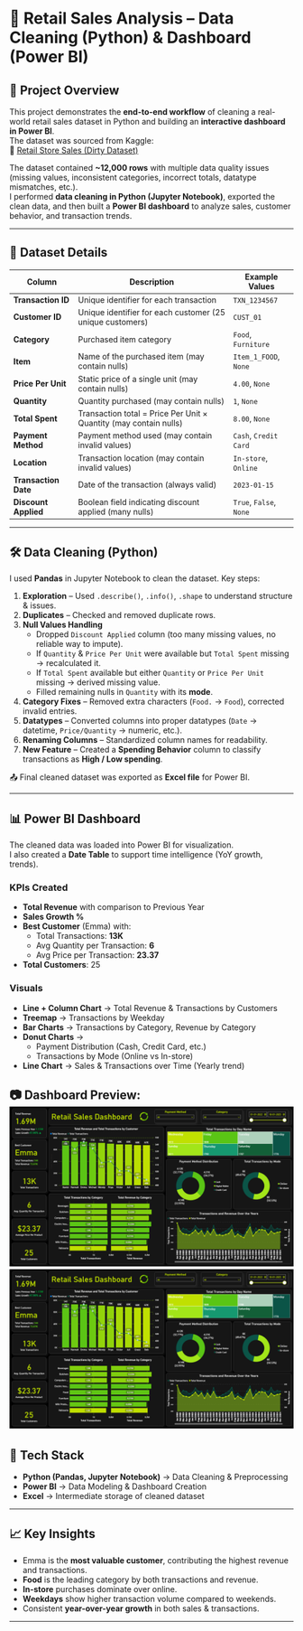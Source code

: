 # 🛒 Retail Sales Analysis – Data Cleaning (Python) & Dashboard (Power BI)  

## 📌 Project Overview  
This project demonstrates the **end-to-end workflow** of cleaning a real-world retail sales dataset in Python and building an **interactive dashboard in Power BI**.  
The dataset was sourced from Kaggle:  
🔗 [Retail Store Sales (Dirty Dataset)](https://www.kaggle.com/datasets/ahmedmohamed2003/retail-store-sales-dirty-for-data-cleaning)  

The dataset contained **~12,000 rows** with multiple data quality issues (missing values, inconsistent categories, incorrect totals, datatype mismatches, etc.).  
I performed **data cleaning in Python (Jupyter Notebook)**, exported the clean data, and then built a **Power BI dashboard** to analyze sales, customer behavior, and transaction trends.  

---

## 📂 Dataset Details  

| Column             | Description                                                                 | Example Values     |
|--------------------|-----------------------------------------------------------------------------|--------------------|
| **Transaction ID** | Unique identifier for each transaction                                      | `TXN_1234567`      |
| **Customer ID**    | Unique identifier for each customer (25 unique customers)                   | `CUST_01`          |
| **Category**       | Purchased item category                                                     | `Food`, `Furniture`|
| **Item**           | Name of the purchased item (may contain nulls)                              | `Item_1_FOOD`, `None` |
| **Price Per Unit** | Static price of a single unit (may contain nulls)                           | `4.00`, `None`     |
| **Quantity**       | Quantity purchased (may contain nulls)                                      | `1`, `None`        |
| **Total Spent**    | Transaction total = Price Per Unit × Quantity (may contain nulls)           | `8.00`, `None`     |
| **Payment Method** | Payment method used (may contain invalid values)                            | `Cash`, `Credit Card` |
| **Location**       | Transaction location (may contain invalid values)                           | `In-store`, `Online` |
| **Transaction Date** | Date of the transaction (always valid)                                    | `2023-01-15`       |
| **Discount Applied** | Boolean field indicating discount applied (many nulls)                    | `True`, `False`, `None` |

---

## 🛠 Data Cleaning (Python)  

I used **Pandas** in Jupyter Notebook to clean the dataset. Key steps:  

1. **Exploration** – Used `.describe()`, `.info()`, `.shape` to understand structure & issues.  
2. **Duplicates** – Checked and removed duplicate rows.  
3. **Null Values Handling**  
   - Dropped `Discount Applied` column (too many missing values, no reliable way to impute).  
   - If `Quantity` & `Price Per Unit` were available but `Total Spent` missing → recalculated it.  
   - If `Total Spent` available but either `Quantity` or `Price Per Unit` missing → derived missing value.  
   - Filled remaining nulls in `Quantity` with its **mode**.  
4. **Category Fixes** – Removed extra characters (`Food.` → `Food`), corrected invalid entries.  
5. **Datatypes** – Converted columns into proper datatypes (`Date` → datetime, `Price/Quantity` → numeric, etc.).  
6. **Renaming Columns** – Standardized column names for readability.  
7. **New Feature** – Created a **Spending Behavior** column to classify transactions as **High / Low spending**.  

📤 Final cleaned dataset was exported as **Excel file** for Power BI.  

---

## 📊 Power BI Dashboard  

The cleaned data was loaded into Power BI for visualization.  
I also created a **Date Table** to support time intelligence (YoY growth, trends).  

### **KPIs Created**  
- **Total Revenue** with comparison to Previous Year  
- **Sales Growth %**  
- **Best Customer** (Emma) with:  
  - Total Transactions: **13K**  
  - Avg Quantity per Transaction: **6**  
  - Avg Price per Transaction: **23.37**  
- **Total Customers**: 25  

### **Visuals**  
- **Line + Column Chart** → Total Revenue & Transactions by Customers  
- **Treemap** → Transactions by Weekday  
- **Bar Charts** → Transactions by Category, Revenue by Category  
- **Donut Charts** →  
  - Payment Distribution (Cash, Credit Card, etc.)  
  - Transactions by Mode (Online vs In-store)  
- **Line Chart** → Sales & Transactions over Time (Yearly trend)  

📷 Dashboard Preview:  
![Retail Sales Dashboard](https://github.com/divyamehulmakwana-bit/Retail-Sales-Analysis-using-Python-and-Power-Bi/blob/main/Screenshots/Report.png)  
![Retail Sales Dashboard](https://github.com/divyamehulmakwana-bit/Retail-Sales-Analysis-using-Python-and-Power-Bi/blob/main/Screenshots/Report.png) 
---

## 🚀 Tech Stack  
- **Python (Pandas, Jupyter Notebook)** → Data Cleaning & Preprocessing  
- **Power BI** → Data Modeling & Dashboard Creation  
- **Excel** → Intermediate storage of cleaned dataset  

---

## 📈 Key Insights  
- Emma is the **most valuable customer**, contributing the highest revenue and transactions.  
- **Food** is the leading category by both transactions and revenue.  
- **In-store** purchases dominate over online.  
- **Weekdays** show higher transaction volume compared to weekends.  
- Consistent **year-over-year growth** in both sales & transactions.  

---

